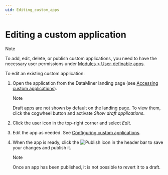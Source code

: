 ```yaml
---
uid: Editing_custom_apps
---
```


# Editing a custom application

> [!NOTE]
> To add, edit, delete, or publish custom applications, you need to have the necessary user permissions under [Modules > User-definable apps](xref:DataMiner_user_permissions#modules--user-definable-apps).

To edit an existing custom application:

1. Open the application from the DataMiner landing page (see [Accessing custom applications](xref:Accessing_custom_apps)).

   > [!NOTE]
   > Draft apps are not shown by default on the landing page. To view them, click the cogwheel button and activate *Show draft applications*.

1. Click the user icon in the top-right corner and select *Edit*.

1. Edit the app as needed. See [Configuring custom applications](xref:Configuring_custom_apps).

1. When the app is ready, click the ![Publish](~/user-guide/images/AppPublishIcon.png) icon in the header bar to save your changes and publish it.

   > [!NOTE]
   > Once an app has been published, it is not possible to revert it to a draft.

